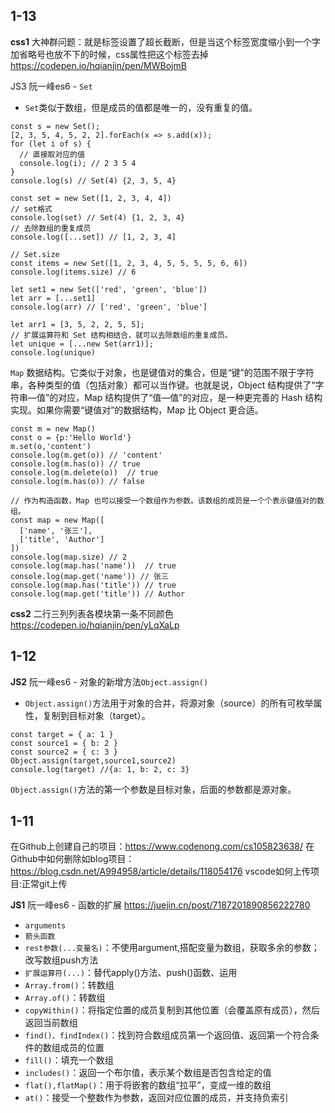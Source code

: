 ## 1-13
__css1__ 大神群问题：就是标签设置了超长截断，但是当这个标签宽度缩小到一个字加省略号也放不下的时候，css属性把这个标签去掉 https://codepen.io/hqianjin/pen/MWBojmB

JS3 阮一峰es6 - `Set`
- `Set`类似于数组，但是成员的值都是唯一的，没有重复的值。
```
const s = new Set();
[2, 3, 5, 4, 5, 2, 2].forEach(x => s.add(x));
for (let i of s) {
  // 直接取对应的值
  console.log(i); // 2 3 5 4
}
console.log(s) // Set(4) {2, 3, 5, 4}

const set = new Set([1, 2, 3, 4, 4])
// set格式
console.log(set) // Set(4) {1, 2, 3, 4}
// 去除数组的重复成员
console.log([...set]) // [1, 2, 3, 4]

// Set.size
const items = new Set([1, 2, 3, 4, 5, 5, 5, 5, 6, 6])
console.log(items.size) // 6

let set1 = new Set(['red', 'green', 'blue'])
let arr = [...set1]
console.log(arr) // ['red', 'green', 'blue']

let arr1 = [3, 5, 2, 2, 5, 5];
// 扩展运算符和 Set 结构相结合，就可以去除数组的重复成员。
let unique = [...new Set(arr1)];
console.log(unique)
```

`Map` 数据结构。它类似于对象，也是键值对的集合，但是“键”的范围不限于字符串，各种类型的值（包括对象）都可以当作键。也就是说，Object 结构提供了“字符串—值”的对应，Map 结构提供了“值—值”的对应，是一种更完善的 Hash 结构实现。如果你需要“键值对”的数据结构，Map 比 Object 更合适。
```
const m = new Map()
const o = {p:'Hello World'}
m.set(o,'content')
console.log(m.get(o)) // 'content'
console.log(m.has(o)) // true
console.log(m.delete(o))  // true
console.log(m.has(o)) // false

// 作为构造函数，Map 也可以接受一个数组作为参数。该数组的成员是一个个表示键值对的数组。
const map = new Map([
  ['name', '张三'],
  ['title', 'Author']
])
console.log(map.size) // 2
console.log(map.has('name'))  // true
console.log(map.get('name')) // 张三
console.log(map.has('title')) // true
console.log(map.get('title')) // Author
```

__css2__ 二行三列列表各模块第一条不同颜色 https://codepen.io/hqianjin/pen/yLqXaLp

## 1-12
__JS2__ 阮一峰es6 - 对象的新增方法`Object.assign()`

- `Object.assign()`方法用于对象的合并，将源对象（source）的所有可枚举属性，复制到目标对象（target）。
```
const target = { a: 1 }
const source1 = { b: 2 }
const source2 = { c: 3 }
Object.assign(target,source1,source2)
console.log(target) //{a: 1, b: 2, c: 3}
```
`Object.assign()`方法的第一个参数是目标对象，后面的参数都是源对象。


## 1-11
在Github上创建自己的项目：https://www.codenong.com/cs105823638/
在Github中如何删除如blog项目：https://blog.csdn.net/A994958/article/details/118054176
vscode如何上传项目:正常git上传

__JS1__ 阮一峰es6 - 函数的扩展 https://juejin.cn/post/7187201890856222780 

- `arguments`
- `箭头函数`
- `rest参数(...变量名)`：不使用argument,搭配变量为数组，获取多余的参数；改写数组push方法
- `扩展运算符(...)`：替代apply()方法、push()函数、运用
- `Array.from()`：转数组
- `Array.of()`：转数组
- `copyWithin()`：将指定位置的成员复制到其他位置（会覆盖原有成员），然后返回当前数组
- `find()、findIndex()`：找到符合数组成员第一个返回值、返回第一个符合条件的数组成员的位置
- `fill()`：填充一个数组
- `includes()`：返回一个布尔值，表示某个数组是否包含给定的值
- `flat(),flatMap()`：用于将嵌套的数组“拉平”，变成一维的数组
- `at()`：接受一个整数作为参数，返回对应位置的成员，并支持负索引 